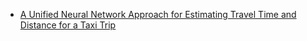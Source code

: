 * [A Unified Neural Network Approach for Estimating Travel Time and Distance for a Taxi Trip](https://arxiv.org/pdf/1710.04350.pdf)
